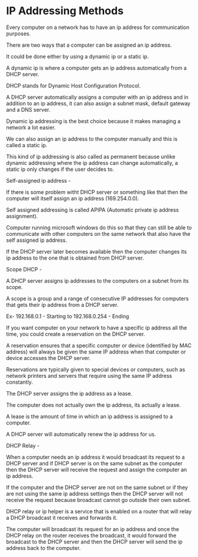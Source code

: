 # IP Addressing Methods

Every computer on a network has to have an ip address for communication purposes.

There are two ways that a computer can be assigned an ip address.

It could be done either by using a dynamic ip or a static ip.

A dynamic ip is where a computer gets an ip address automatically from a DHCP server.

DHCP stands for Dynamic Host Configuration Protocol.

A DHCP server automatically assigns a computer with an ip address and in addition to an ip address, it can also assign a subnet mask, default gateway and a DNS server.

Dynamic ip addressing is the best choice because it makes managing a network a lot easier.

We can also assign an ip address to the computer manually and this is called a static ip.

This kind of ip addressing is also called as permanent because unlike dynamic addressing where the ip address can change automatically, a static ip only changes if the user decides to.

Self-assigned ip address -

If there is some problem witht DHCP server or something like that then the computer will itself assign an ip address \(169.254.0.0\).

Self assigned addressing is called APIPA \(Automatic private ip address assignment\).

Computer running microsoft windows do this so that they can still be able to communicate with other computers on the same network that also have the self assigned ip address.

If the DHCP server later becomes available then the computer changes its ip address to the one that is obtained from DHCP server.

Scope DHCP -

A DHCP server assigns ip addresses to the computers on a subnet from its scope.

A scope is a group and a range of consecutive IP addresses for computers that gets their ip address from a DHCP server.

Ex- 192.168.0.1 - Starting to 192.168.0.254 - Ending

If you want computer on your network to have a specific ip address all the time, you could create a reservation on the DHCP server.

A reservation ensures that a specific computer or device \(identified by MAC address\) will always be given the same IP address when that computer or device accesses the DHCP server.

Reservations are typically given to special devices or computers, such as network printers and servers that require using the same IP address constantly.

The DHCP server assigns the ip address as a lease.

The computer does not actually own the ip address, its actually a lease.

A lease is the amount of time in which an ip address is assigned to a computer.

A DHCP server will automatically renew the ip address for us.

DHCP Relay -

When a computer needs an ip address it would broadcast its request to a DHCP server and if DHCP server is on the same subnet as the computer then the DHCP server will receive the request and assign the computer an ip address.

If the computer and the DHCP server are not on the same subnet or if they are not using the same ip address settings then the DHCP server will not receive the request because broadcast cannot go outside their own subnet.

DHCP relay or ip helper is a service that is enabled on a router that will relay a DHCP broadcast it receives and forwards it.

The computer will broadcast its request for an ip address and once the DHCP relay on the router receives the broadcast, it would forward the broadcast to the DHCP server and then the DHCP server will send the ip address back to the computer.

